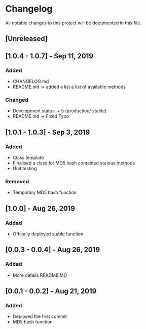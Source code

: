 # Changelog
All notable changes to this project will be documented in this file.

## [Unreleased]

## [1.0.4 - 1.0.7] - Sep 11, 2019
### Added
- CHANGELOG.md
- README.md -> added a list a list of available methods

### Changed
- Development status -> 5 (production/ stable)
- README.md -> Fixed Typo

## [1.0.1 - 1.0.3] - Sep 3, 2019
### Added
- Class template
- Finalised a class for MD5 hash contained various methods
- Unit testing

### Removed
- Temporary MD5 hash function

## [1.0.0] - Aug 26, 2019
### Added
- Offically deployed stable function

## [0.0.3 - 0.0.4] - Aug 26, 2019
### Added
- More details README.MD

## [0.0.1 - 0.0.2] - Aug 21, 2019
### Added
- Deployed the first commit
- MD5 hash function
